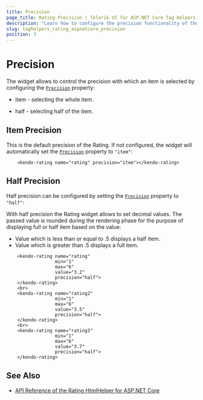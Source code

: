 ```yaml
---
title: Precision
page_title: Rating Precision | Telerik UI for ASP.NET Core Tag Helpers
description: "Learn how to configure the precision functionality of the Rating when working with the Telerik UI Rating tag helper for ASP.NET Core (MVC 6 or ASP.NET Core MVC)."
slug: taghelpers_rating_aspnetcore_precision
position: 3
---
```


# Precision

The widget allows to control the precision with which an item is selected by configuring the [`Precision`](https://docs.telerik.com/aspnet-core/api//Kendo.Mvc.UI.Fluent/RatingBuilder#precisionsystemstring) property:

* item - selecting the whole item.

* half - selecting half of the item.

## Item Precision

This is the default precision of the Rating. If not configured, the widget will automatically set the [`Precision`](https://docs.telerik.com/aspnet-core/api//Kendo.Mvc.UI.Fluent/RatingBuilder#precisionsystemstring) property to `"item"`:

```tagHelper
    <kendo-rating name="rating" precision="item"></kendo-rating>
```

## Half Precision

Half precision can be configured by setting the [`Precision`](https://docs.telerik.com/aspnet-core/api//Kendo.Mvc.UI.Fluent/RatingBuilder#precisionsystemstring) property to `"half"`:

With half precision the Rating widget allows to set decimal values. The passed value is rounded during the rendering phase for the purpose of displaying full or half item based on the value:

* Value which is less than or equal to .5 displays a half item.
* Value which is greater than .5 displays a full item.

```tagHelper
    <kendo-rating name="rating"
                  min="1"
                  max="6"
                  value="3.2"
                  precision="half">
    </kendo-rating>
    <br>
    <kendo-rating name="rating2"
                  min="1"
                  max="6"
                  value="3.5"
                  precision="half">
    </kendo-rating>
    <br>
    <kendo-rating name="rating3"
                  min="1"
                  max="6"
                  value="3.7"
                  precision="half">
    </kendo-rating>
```

## See Also

* [API Reference of the Rating HtmlHelper for ASP.NET Core](http://docs.telerik.com/aspnet-core/api/Kendo.Mvc/Rating)
